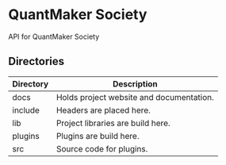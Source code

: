 # QuantMaker Society
API for QuantMaker Society

## Directories


| Directory | Description                              |
|-----------|------------------------------------------|
| docs      | Holds project website and documentation. |
| include   | Headers are placed here.                 |
| lib       | Project libraries are build here.        |
| plugins   | Plugins are build here.                  |
| src       | Source code for plugins.                 |


